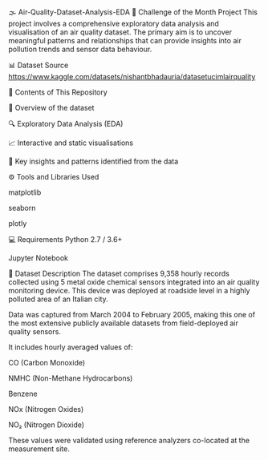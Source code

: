 🌫️ Air-Quality-Dataset-Analysis-EDA
🚀 Challenge of the Month Project
This project involves a comprehensive exploratory data analysis and visualisation of an air quality dataset. The primary aim is to uncover meaningful patterns and relationships that can provide insights into air pollution trends and sensor data behaviour.

📊 Dataset Source
https://www.kaggle.com/datasets/nishantbhadauria/datasetucimlairquality

📁 Contents of This Repository 

📌 Overview of the dataset

🔍 Exploratory Data Analysis (EDA)

📈 Interactive and static visualisations

🧠 Key insights and patterns identified from the data

⚙️ Tools and Libraries Used

matplotlib

seaborn

plotly

💻 Requirements
Python 2.7 / 3.6+

Jupyter Notebook

📝 Dataset Description
The dataset comprises 9,358 hourly records collected using 5 metal oxide chemical sensors integrated into an air quality monitoring device. This device was deployed at roadside level in a highly polluted area of an Italian city.

Data was captured from March 2004 to February 2005, making this one of the most extensive publicly available datasets from field-deployed air quality sensors.

It includes hourly averaged values of:

CO (Carbon Monoxide)

NMHC (Non-Methane Hydrocarbons)

Benzene

NOx (Nitrogen Oxides)

NO₂ (Nitrogen Dioxide)

These values were validated using reference analyzers co-located at the measurement site.
